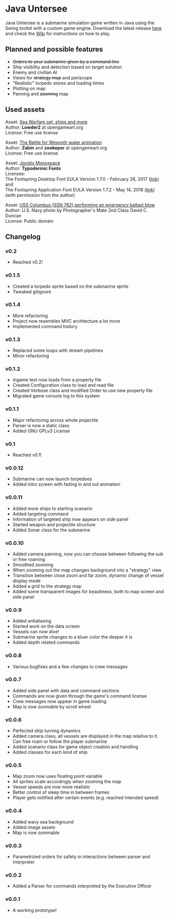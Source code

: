 # Java Untersee
Java Untersee is a submarine simulation game written in Java using the Swing toolkit with a custom game engine. Download the latest release [here](https://github.com/SebLavK/java-untersee/releases) and check the [Wiki](https://github.com/SebLavK/java-untersee/wiki) for instructions on how to play.

## Planned and possible features
* ~~Orders to your submarine given by a command line~~
* Ship visibility and detection based on target solution
* Enemy and civilian AI
* Views for ~~strategy map~~ and periscope
* "Realistic" torpedo stores and loading times
* Plotting on map
* Panning and ~~zooming~~ map

## Used assets
Asset: [Sea Warfare set, ships and more](https://opengameart.org/content/sea-warfare-set-ships-and-more)  
Author: **Lowder2** at opengameart.org  
License: Free use license  

Asset: [The Battle for Wesnoth water animation](https://opengameart.org/content/the-battle-for-wesnoth-water-animation)  
Author: **Zabin** and **zookeper** at opengameart.org  
License:  Free use license

Asset: [Joystix Monospace](http://typodermicfonts.com/proportional-joystix/)  
Author: **Typodermic Fonts**  
Licenses:  
The Fontspring Desktop Font EULA Version 1.7.0 - February 26, 2017 ([link](https://www.fontspring.com/lic/jcefupvyrh))  
and  
The Fontspring Application Font EULA Version 1.7.2 - May 14, 2018 ([link](https://www.fontspring.com/lic/avhl0opgxj)) (with permission from the author)

Asset: [USS Columbus (SSN 762) performing an emergency ballast blow](https://commons.wikimedia.org/wiki/File:980604-N-7726D-002_Submarine_Emergency_Surfacing_Drill.jpg)  
Author: U.S. Navy photo by Photographer's Mate 2nd Class David C. Duncan  
License: Public domain

## Changelog

### v0.2
* Reached v0.2!

### v0.1.5
* Created a torpedo sprite based on the submarine sprite
* Tweaked gitignore

### v0.1.4
* More refactoring
* Project now resembles MVC architecture a lot more
* Implemented command history

### v0.1.3
* Replaced some loops with stream pipelines
* Minor refactoring

### v0.1.2
* Ingame text now loads from a property file
* Created Configuration class to load and read file
* Created Verbose class and modified Order to use new property file
* Migrated game console log to this system

### v0.1.1
* Major refactoring across whole projectile
* Parser is now a static class
* Added GNU GPLv3 License

### v0.1
* Reached v0.1!

### v0.0.12
* Submarine can now launch torpedoes
* Added intro screen with fading in and out animation

### v0.0.11
* Added more ships to starting scenario
* Added targeting command
* Information of targeted ship now appears on side panel
* Started weapon and projectile structure
* Added Sonar class for the submarine

### v0.0.10
* Added camera panning, now you can choose between following the sub or free roaming
* Smoothed zooming
* When zooming out the map changes background into a "strategy" view
* Transition between close zoom and far zoom, dynamic change of vessel display mode
* Added a grid to the strategy map
* Added some transparent images for beautiness, both to map screen and side panel

### v0.0.9
* Added antialiasing
* Started work on the data screen
* Vessels can now dive!
* Submarine sprite changes to a bluer color the deeper it is
* Added depth related commands

### v0.0.8
* Various bugfixes and a few changes to crew messages

### v0.0.7
* Added side panel with data and command sections
* Commands are now given through the game's command license
* Crew messages now appear in game loading
* Map is now zoomable by scroll wheel

### v0.0.6
* Perfected ship turning dynamics
* Added camera class, all vessels are displayed in the map relative to it. Can free roam or follow the player submarine
* Added scenario class for game object creation and handling
* Added classes for each kind of ship

### v0.0.5
* Map zoom now uses floating point variable
* All sprites scale accordingly when zooming the map
* Vessel speeds are now more realistic
* Better control of sleep time in between frames
* Player gets notified after certain events (e.g. reached intended speed)

### v0.0.4
* Added wavy sea background
* Added image assets
* Map is now zommable

### v0.0.3
* Parametrized orders for safety in interactions between parser and interpreter

### v0.0.2
* Added a Parser for commands interpreted by the Executive Officer

### v0.0.1
* A working prototype!
